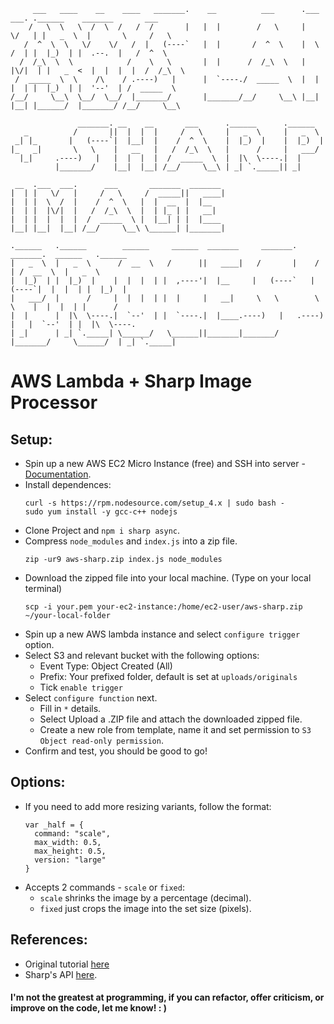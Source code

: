 ```
     ___   ____    __    ____   _______.    __          ___      .___  ___. .______    _______       ___
    /   \  \   \  /  \  /   /  /       |   |  |        /   \     |   \/   | |   _  \  |       \     /   \
   /  ^  \  \   \/    \/   /  |   (----`   |  |       /  ^  \    |  \  /  | |  |_)  | |  .--.  |   /  ^  \
  /  /_\  \  \            /    \   \       |  |      /  /_\  \   |  |\/|  | |   _  <  |  |  |  |  /  /_\  \
 /  _____  \  \    /\    / .----)   |      |  `----./  _____  \  |  |  |  | |  |_)  | |  '--'  | /  _____  \
/__/     \__\  \__/  \__/  |_______/       |_______/__/     \__\ |__|  |__| |______/  |_______/ /__/     \__\

               _______. __    __       ___      .______      .______
   _          /       ||  |  |  |     /   \     |   _  \     |   _  \
 _| |_       |   (----`|  |__|  |    /  ^  \    |  |_)  |    |  |_)  |
|_   _|       \   \    |   __   |   /  /_\  \   |      /     |   ___/
  |_|     .----)   |   |  |  |  |  /  _____  \  |  |\  \----.|  |
          |_______/    |__|  |__| /__/     \__\ | _| `._____|| _|

 __  .___  ___.      ___       _______  _______
|  | |   \/   |     /   \     /  _____||   ____|
|  | |  \  /  |    /  ^  \   |  |  __  |  |__
|  | |  |\/|  |   /  /_\  \  |  | |_ | |   __|
|  | |  |  |  |  /  _____  \ |  |__| | |  |____
|__| |__|  |__| /__/     \__\ \______| |_______|

.______   .______        ______     ______  _______     _______.     _______.  ______   .______
|   _  \  |   _  \      /  __  \   /      ||   ____|   /       |    /       | /  __  \  |   _  \
|  |_)  | |  |_)  |    |  |  |  | |  ,----'|  |__     |   (----`   |   (----`|  |  |  | |  |_)  |
|   ___/  |      /     |  |  |  | |  |     |   __|     \   \        \   \    |  |  |  | |      /
|  |      |  |\  \----.|  `--'  | |  `----.|  |____.----)   |   .----)   |   |  `--'  | |  |\  \----.
| _|      | _| `._____| \______/   \______||_______|_______/    |_______/     \______/  | _| `._____|

```

# AWS Lambda + Sharp Image Processor

## Setup:
  - Spin up a new AWS EC2 Micro Instance (free) and SSH into server - [Documentation](http://docs.aws.amazon.com/AWSEC2/latest/UserGuide/AccessingInstancesLinux.html).
  - Install dependences:
    ```
    curl -s https://rpm.nodesource.com/setup_4.x | sudo bash -
    sudo yum install -y gcc-c++ nodejs
    ```
  - Clone Project and `npm i sharp async`.
  - Compress `node_modules` and `index.js` into a zip file.
    ```
    zip -ur9 aws-sharp.zip index.js node_modules
    ```
  - Download the zipped file into your local machine. (Type on your local terminal)
    ```
    scp -i your.pem your-ec2-instance:/home/ec2-user/aws-sharp.zip ~/your-local-folder
    ```
  - Spin up a new AWS lambda instance and select `configure trigger` option.
  - Select S3 and relevant bucket with the following options:
    - Event Type: Object Created (All)
    - Prefix: Your prefixed folder, default is set at `uploads/originals`
    - Tick `enable trigger`
  - Select `configure function` next.
    - Fill in `*` details.
    - Select Upload a .ZIP file and attach the downloaded zipped file.
    - Create a new role from template, name it and set permission to `S3 Object read-only permission`.
  - Confirm and test, you should be good to go!

## Options:
  - If you need to add more resizing variants, follow the format:
    ```
    var _half = {
      command: "scale",
      max_width: 0.5,
      max_height: 0.5,
      version: "large"
    }
    ```
  - Accepts 2 commands - `scale` or `fixed`:
    - `scale` shrinks the image by a percentage (decimal).
    - `fixed` just crops the image into the set size (pixels).

## References:
  - Original tutorial [here](https://medium.com/wolox-driving-innovation/image-processing-in-rails-using-aws-lambda-43b5b268019f#.1zgikak33)
  - Sharp's API [here](http://sharp.dimens.io/en/stable/api/).

#### I'm not the greatest at programming, if you can refactor, offer criticism, or improve on the code, let me know! : )
